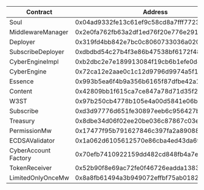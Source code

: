 | Contract             | Address                                    |
| -------------------- | ------------------------------------------ |
| Soul                 | 0x04ad9332fe13c61ef9c58cd8a7fff77230dd6e77 |
| MiddlewareManager    | 0x2e0fa762fb63a2df1ed76f20e776e291f777fa6f |
| Deployer             | 0x319fd4bb842e7bc0c8060733036a02042964ba85 |
| SubscribeDeployer    | 0xdbdbd54c27b4f3e86b47538bf6172f485c4b96b8 |
| CyberEngineImpl      | 0xb2dbc2e7e189913084f19cb6b1efe0d446df4cbe |
| CyberEngine          | 0x72ca12e2aae0c1c12d9796d9974a5f1204cf51f3 |
| Essence              | 0x993b5ea6f4b9a356b6165f87dfbe42a163b65f09 |
| Content              | 0x42809bb1f615ca7ce847a78d71d35f20d6dbe799 |
| W3ST                 | 0x97b250cb4778b105e4a00d5841e06bcd6aa0703f |
| Subscribe            | 0xd3d97776d651fe30897eeb6c956427b999b6cb26 |
| Treasury             | 0x8dbe34d06f02ee20be036c87867c03e40aa39d41 |
| PermissionMw         | 0x17477f95b791627846c397fa2a890883f2922882 |
| ECDSAValidator       | 0x1a062d6105612570e86cba4ed43da69371ea4755 |
| CyberAccount Factory | 0x70efb7410922159dd482cd848fb4a7e8c266f95c |
| TokenReceiver        | 0x52b90f8e69ac72fe0f46726eadda13835cbb01fa |
| LimitedOnlyOnceMw    | 0x8a8fb61494a3b949072effbf75ab01820a1e94af |
